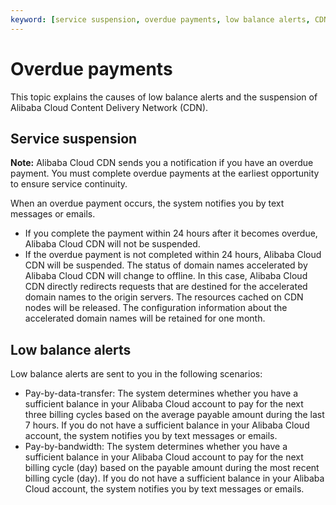 ```yaml
---
keyword: [service suspension, overdue payments, low balance alerts, CDN service]
---
```


# Overdue payments

This topic explains the causes of low balance alerts and the suspension of Alibaba Cloud Content Delivery Network \(CDN\).

## Service suspension

**Note:** Alibaba Cloud CDN sends you a notification if you have an overdue payment. You must complete overdue payments at the earliest opportunity to ensure service continuity.

When an overdue payment occurs, the system notifies you by text messages or emails.

-   If you complete the payment within 24 hours after it becomes overdue, Alibaba Cloud CDN will not be suspended.
-   If the overdue payment is not completed within 24 hours, Alibaba Cloud CDN will be suspended. The status of domain names accelerated by Alibaba Cloud CDN will change to offline. In this case, Alibaba Cloud CDN directly redirects requests that are destined for the accelerated domain names to the origin servers. The resources cached on CDN nodes will be released. The configuration information about the accelerated domain names will be retained for one month.

## Low balance alerts

Low balance alerts are sent to you in the following scenarios:

-   Pay-by-data-transfer: The system determines whether you have a sufficient balance in your Alibaba Cloud account to pay for the next three billing cycles based on the average payable amount during the last 7 hours. If you do not have a sufficient balance in your Alibaba Cloud account, the system notifies you by text messages or emails.
-   Pay-by-bandwidth: The system determines whether you have a sufficient balance in your Alibaba Cloud account to pay for the next billing cycle \(day\) based on the payable amount during the most recent billing cycle \(day\). If you do not have a sufficient balance in your Alibaba Cloud account, the system notifies you by text messages or emails.

